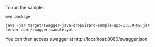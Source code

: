 To run the sample:

```
mvn package

java -jar target/swagger-java-dropwizard-sample-app-1.5.0-M2.jar server conf/swagger-sample.yml 

```

You can then access swagger at http://localhost:8080/swagger.json
